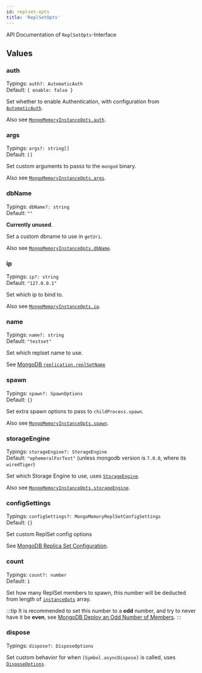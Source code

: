 ```yaml
---
id: replset-opts
title: 'ReplSetOpts'
---
```


API Documentation of `ReplSetOpts`-Interface

## Values

### auth

Typings: `auth?: AutomaticAuth`  
Default: `{ enable: false }`

Set whether to enable Authentication, with configuration from [`AutomaticAuth`](./mongo-memory-server-automaticauth.md).

Also see [`MongoMemoryInstanceOpts.auth`](./mongo-memory-instance-opts.md#auth).

### args

Typings: `args?: string[]`  
Default: `[]`

Set custom arguments to passs to the `mongod` binary.

Also see [`MongoMemoryInstanceOpts.args`](./mongo-memory-instance-opts.md#args).

### dbName

Typings: `dbName?: string`  
Default: `""`

**Currently unused**.

Set a custom dbname to use in `getUri`.

Also see [`MongoMemoryInstanceOpts.dbName`](./mongo-memory-instance-opts.md#dbname).

### ip

Typings: `ip?: string`  
Default: `"127.0.0.1"`

Set which ip to bind to.

Also see [`MongoMemoryInstanceOpts.ip`](./mongo-memory-instance-opts.md#ip).

### name

Typings: `name?: string`  
Default: `"testset"`

Set which replset name to use.

See [MongoDB `replication.replSetName`](https://www.mongodb.com/docs/manual/reference/configuration-options/#mongodb-setting-replication.replSetName)

### spawn

Typings: `spawn?: SpawnOptions`  
Default: `{}`

Set extra spawn options to pass to `childProcess.spawn`.

Also see [`MongoMemoryInstanceOpts.spawn`](./mongo-memory-instance-opts.md#spawn).

### storageEngine

Typings: `storageEngine?: StorageEngine`  
Default: `"ephemeralForTest"` (unless mongodb version is `7.0.0`, where its `wiredTiger`)

Set which Storage Engine to use, uses [`StorageEngine`](./mongo-memory-instance-opts.md#helper-type-storageengine).

Also see [`MongoMemoryInstanceOpts.storageEngine`](./mongo-memory-instance-opts.md#storageengine).

### configSettings

Typings: `configSettings?: MongoMemoryReplSetConfigSettings`  
Default: `{}`

Set custom ReplSet config options

See [MongoDB Replica Set Configuration](https://www.mongodb.com/docs/manual/reference/replica-configuration/).

### count

Typings: `count?: number`  
Default: `1`

Set how many ReplSet members to spawn, this number will be deducted from length of [`instanceOpts`](./mongo-memory-replset-opts.md#instanceopts) array.

:::tip
It is recommended to set this number to a **odd** number, and try to never have it be **even**, see [MongoDB Deploy an Odd Number of Members](https://www.mongodb.com/docs/v5.2/core/replica-set-architectures/#deploy-an-odd-number-of-members).
:::

### dispose

Typings: `dispose?: DisposeOptions`

Set custom behavior for when `[Symbol.asyncDispose]` is called, uses [`DisposeOptions`](./mongo-dispose-opts.md).
